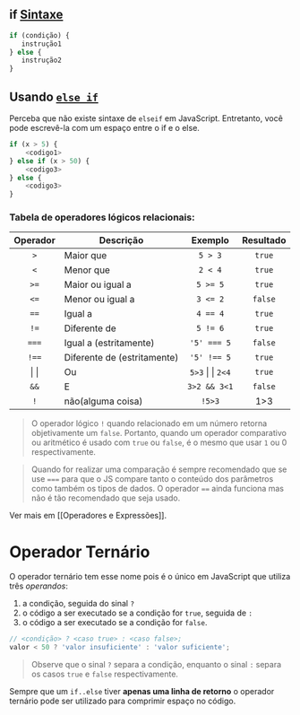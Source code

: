 ## if [Sintaxe](https://developer.mozilla.org/pt-BR/docs/Web/JavaScript/Reference/Statements/if...else#sintaxe)

```js
if (condição) {
   instrução1
} else {
   instrução2
}
```

## Usando [`else if`](https://developer.mozilla.org/pt-BR/docs/Web/JavaScript/Reference/Statements/if...else#usando_else_if)

Perceba que não existe sintaxe de `elseif` em JavaScript. Entretanto, você pode escrevê-la com um espaço entre o if e o else.

```js
if (x > 5) {
	<codigo1>
} else if (x > 50) {
	<codigo3>
} else {
	<codigo3>
}
```



### Tabela de operadores lógicos relacionais:

| Operador | Descrição                   |      Exemplo      | Resultado |
| :------: | --------------------------- | :---------------: | :-------: |
|   `>`    | Maior que                   |      `5 > 3`      |  `true`   |
|   `<`    | Menor que                   |      `2 < 4`      |  `true`   |
|   `>=`   | Maior ou igual a            |     `5 >= 5`      |  `true`   |
|   `<=`   | Menor ou igual a            |     `3 <= 2`      |  `false`  |
|   `==`   | Igual a                     |     `4 == 4`      |  `true`   |
|   `!=`   | Diferente de                |     `5 != 6`      |  `true`   |
|  `===`   | Igual a (estritamente)      |    `'5' === 5`    |  `false`  |
|  `!==`   | Diferente de (estritamente) |    `'5' !== 5`    |  `true`   |
|  \| \|   | Ou                          | `5>3` \| \| `2<4` |  `true`   |
|   `&&`   | E                           |   `3>2 && 3<1`    |  `false`  |
|   `!`    | não(alguma coisa)           |      `!5>3`       |    1>3    |
>O operador lógico `!` quando relacionado em um número retorna objetivamente um `false`. 
>    Portanto, quando um operador comparativo ou aritmético é usado com `true` ou `false`, é o mesmo que usar `1` ou 0 respectivamente.

>Quando for realizar uma comparação é sempre recomendado que se use `===` para que o JS compare tanto o conteúdo dos parâmetros como também os tipos de dados.
>   O operador `==` ainda funciona mas não é tão recomendado que seja usado.

Ver mais em [[Operadores e Expressões]].

# Operador Ternário

O operador ternário tem esse nome pois é o único em JavaScript que utiliza três _operandos_:

1. a condição, seguida do sinal `?`
2. o código a ser executado se a condição for `true`, seguida de `:`
3. o código a ser executado se a condição for `false`.


```js
// <condição> ? <caso true> : <caso false>;
valor < 50 ? 'valor insuficiente' : 'valor suficiente';
```
>Observe que o sinal `?` separa a condição, enquanto o sinal `:` separa os casos `true` e `false` respectivamente.

Sempre que um `if..else` tiver **apenas uma linha de retorno** o operador ternário pode ser utilizado para comprimir espaço no código.
